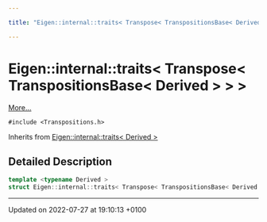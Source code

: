 ```yaml
---

title: "Eigen::internal::traits< Transpose< TranspositionsBase< Derived > > >"

---
```


# Eigen::internal::traits< Transpose< TranspositionsBase< Derived > > >



 [More...](#detailed-description)


`#include <Transpositions.h>`

Inherits from [Eigen::internal::traits< Derived >](http://example.org/classes/structeigen_1_1internal_1_1traits/)

## Detailed Description

```cpp
template <typename Derived >
struct Eigen::internal::traits< Transpose< TranspositionsBase< Derived > > >;
```

-------------------------------

Updated on 2022-07-27 at 19:10:13 +0100